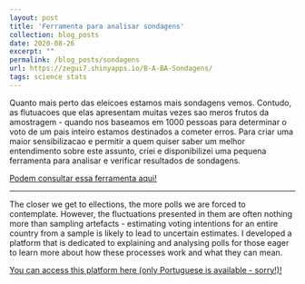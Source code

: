 ```yaml
---
layout: post
title: 'Ferramenta para analisar sondagens'
collection: blog_posts
date: 2020-08-26
excerpt: ""
permalink: /blog_posts/sondagens
url: https://zegui7.shinyapps.io/B-A-BA-Sondagens/
tags: science stats
---
```


Quanto mais perto das eleicoes estamos mais sondagens vemos. Contudo, as flutuacoes que elas apresentam muitas vezes sao meros frutos da amostragem - quando nos baseamos em 1000 pessoas para determinar o voto de um pais inteiro estamos destinados a cometer erros. Para criar uma maior sensibilizacao e permitir a quem quiser saber um melhor entendimento sobre este assunto, criei e disponibilizei uma pequena ferramenta para analisar e verificar resultados de sondagens. 

<u><a href="https://zegui7.shinyapps.io/B-A-BA-Sondagens/">Podem consultar essa ferramenta aqui!</a></u>

---

The closer we get to ellections, the more polls we are forced to contemplate. However, the fluctuations presented in them are often nothing more than sampling artefacts - estimating voting intentions for an entire country from a sample is likely to lead to uncertain estimates. I developed a platform that is dedicated to explaining and analysing polls for those eager to learn more about how these processes work and what they can mean.

<u><a href="https://zegui7.shinyapps.io/B-A-BA-Sondagens/">You can access this platform here (only Portuguese is available - sorry!)!</a></u>
